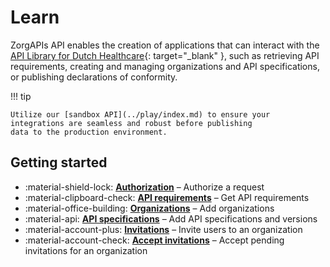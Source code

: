 ﻿# Learn

ZorgAPIs API enables the creation of applications that can interact with the [API Library for Dutch Healthcare](
https://www.zorgapis.nl/){: target="_blank" }, such as retrieving API requirements, creating and managing organizations
and API specifications, or publishing declarations of conformity.

!!! tip

    Utilize our [sandbox API](../play/index.md) to ensure your integrations are seamless and robust before publishing
    data to the production environment.

## Getting started

<div class="grid cards" markdown>

- :material-shield-lock: **[Authorization](./authorizing-a-request.md)** – Authorize a request
- :material-clipboard-check: **[API requirements](./getting-api-requirements.md)** – Get API requirements
- :material-office-building: **[Organizations](./adding-an-organization.md)** – Add organizations
- :material-api: **[API specifications](./adding-an-api-specification.md)** – Add API specifications and versions
- :material-account-plus: **[Invitations](./inviting-a-user-to-an-organization.md)** – Invite users to an organization
- :material-account-check: **[Accept invitations](./accepting-an-invitation-to-join-an-organization.md)** – Accept
  pending invitations for an organization

</div>